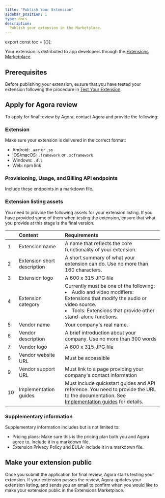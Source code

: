 ```yaml
---
title: "Publish Your Extension"
sidebar_position: 1
type: docs
description:
  Publish your extension in the Marketplace.
---
```


export const toc = [{}];

Your extension is distributed to app developers through the [Extensions Marketplace](https://www.agora.io/en/agora-extensions-marketplace/).

## Prerequisites

Before publishing your extension, eusure that you have tested your extension following the procedure in [Test Your Extension](./test_extension).

## Apply for Agora review

To apply for final review by Agora, contact Agora and provide the following:

### Extension

Make sure your extension is delivered in the correct format:

- Android: `.aar` or `.so`
- iOS/macOS: `.framework` or `.xcframework`
- Windows: `.dll`
- Web: npm link

### Provisioning, Usage, and Billing API endpoints

Include these endpoints in a markdown file.

### Extension listing assets

You need to provide the following assets for your extension listing. If you have provided some of them when testing the extension, ensure that what you provide at this stage is the final version.

|      | Content                     | Requirements                                                 |
| :--- | :-------------------------- | :----------------------------------------------------------- |
| 1    | Extension name              | A name that reflects the core functionality of your extension. |
| 2    | Extension short description | A short summary of what your extension can do. Use no more than 160 characters. |
| 3    | Extension logo              | A 600 x 315 JPG file                                         |
| 4    | Extension category          | Currently must be one of the following: <li>Audio and video modifiers: Extensions that modify the audio or video source.</li><li>Tools: Extensions that provide other stand-alone functions.</li> |
| 5    | Vendor name                 | Your company's real name.  |
| 6    | Vendor description          | A brief introduction about your company. Use no more than 300 words |
| 7    | Vendor logo                 | A 600 x 315 JPG file                                         |
| 8    | Vendor website URL          | Must be accessible                                           |
| 9    | Vendor support URL          | Must link to a page providing your company's contact information |
| 10   | Implementation guides     | Must include quickstart guides and API reference. You need to provide the URL to the documentation. See [Implementation guides](./extension_doc) for details. |

### Supplementary information

Supplementary information includes but is not limited to:

- Pricing plans: Make sure this is the pricing plan both you and Agora agree to. Include it in a markdown file.
- Extension Privacy Policy and EULA: Include it in a markdown file.

## Make your extension public

Once you submit the application for final review, Agora starts testing your extension. If your extension passes the review, Agora updates your extension listing, and sends you an email to confirm when you would like to make your extension public in the Extensions Marketplace.

